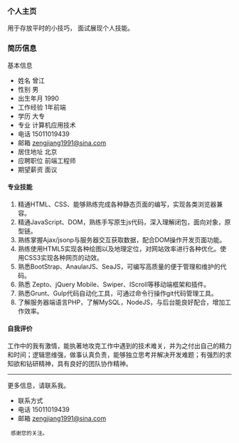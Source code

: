 
###  个人主页
用于存放平时的小技巧，
面试展现个人技能。


###   简历信息

基本信息
- 姓名	曾江	
- 性别	男
- 出生年月	1990
- 工作经验 1年前端
- 学历 大专
- 专业	计算机应用技术
- 电话	15011019439
- 邮箱	zengjiang1991@sina.com
- 居住地址 北京
- 应聘职位	前端工程师	
- 期望薪资	面议

#### 专业技能
1.	精通HTML、CSS、能够熟练完成各种静态页面的编写，实现各类浏览器兼容。
2.	精通JavaScript、DOM，熟练手写原生js代码，深入理解闭包，面向对象，原型链。
3.	熟练掌握Ajax/jsonp与服务器交互获取数据，配合DOM操作开发页面功能。
4.	熟练使用HTML5实现各种绘图以及地理定位，对网站效率进行各种优化。使用CSS3实现各种网页的动效。
5.	熟悉BootStrap、AnaularJS、SeaJS，可编写高质量的便于管理和维护的代码。
6.	熟悉 Zepto、jQuery Mobile、Swiper、IScroll等移动端框架和插件。
7.	熟悉Grunt、Gulp代码自动化工具，可通过命令行操作git代码管理工具。
8.	了解服务器端语言PHP，了解MySQL，NodeJS，与后台能良好配合，增加工作效率。

#### 自我评价
工作中的我有激情，能执著地攻克工作中遇到的技术难关，并为之付出自己的精力和时间；逻辑思维强，做事认真负责，能够独立思考并解决开发难题；有强烈的求知欲和钻研精神，具有良好的团队协作精神。


---
 更多信息，请联系我。
- 联系方式
- 电话	15011019439	
- 邮箱	zengjiang1991@sina.com

```
 感谢您的关注。
